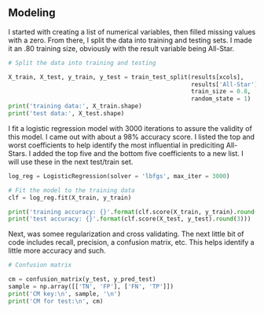 ## Modeling

I started with creating a list of numerical variables, then filled missing values with a zero. From there, I split the data into training and testing sets. I made it an .80 training size, obviously with the result variable being All-Star.

```python
# Split the data into training and testing

X_train, X_test, y_train, y_test = train_test_split(results[xcols], 
                                                    results['All-Star'], 
                                                    train_size = 0.8, 
                                                    random_state = 1)
print('training data:', X_train.shape)
print('test data:', X_test.shape)
```

I fit a logistic regression model with 3000 iterations to assure the validity of this model. I came out with about a 98% accuracy score. I listed the top and worst coefficients to help identify the most influential in prediciting All-Stars. I added the top five and the bottom five coefficients to a new list. I will use these in the next test/train set.

```python
log_reg = LogisticRegression(solver = 'lbfgs', max_iter = 3000)

# Fit the model to the training data
clf = log_reg.fit(X_train, y_train)

print('training accuracy: {}'.format(clf.score(X_train, y_train).round(3)))
print('test accuracy: {}'.format(clf.score(X_test, y_test).round(3)))
```

Next, was somee regularization and cross validating. The next little bit of code includes recall, precision, a confusion matrix, etc. This helps identify a little more accuracy and such. 

```python
# Confusion matrix

cm = confusion_matrix(y_test, y_pred_test)
sample = np.array([['TN', 'FP'], ['FN', 'TP']])
print('CM key:\n', sample, '\n')
print('CM for test:\n', cm)
```
